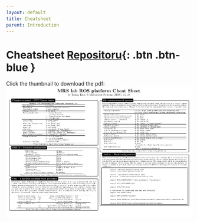 ```yaml
---
layout: default
title: Cheatsheet
parent: Introduction
---
```


# Cheatsheet [Repositoru](http://github.com/ctu-mrs/mrs_cheatsheet){: .btn .btn-blue }

Click the thumbnail to download the pdf:
[![Cheatsheet PDF](https://github.com/ctu-mrs/mrs_cheatsheet/raw/gh-pages/thumbnail.jpg)](https://github.com/ctu-mrs/mrs_cheatsheet/raw/gh-pages/mrs_cheatsheet.pdf)
